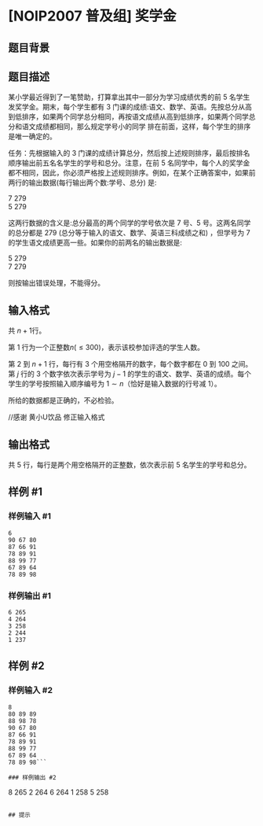 # [NOIP2007 普及组] 奖学金

## 题目背景



## 题目描述

某小学最近得到了一笔赞助，打算拿出其中一部分为学习成绩优秀的前 $5$ 名学生发奖学金。期末，每个学生都有 $3$ 门课的成绩:语文、数学、英语。先按总分从高到低排序，如果两个同学总分相同，再按语文成绩从高到低排序，如果两个同学总分和语文成绩都相同，那么规定学号小的同学 排在前面，这样，每个学生的排序是唯一确定的。

任务：先根据输入的 $3$ 门课的成绩计算总分，然后按上述规则排序，最后按排名顺序输出前五名名学生的学号和总分。注意，在前 $5$ 名同学中，每个人的奖学金都不相同，因此，你必须严格按上述规则排序。例如，在某个正确答案中，如果前两行的输出数据(每行输出两个数:学号、总分) 是:

$7$  $279$  
$5$  $279$  

这两行数据的含义是:总分最高的两个同学的学号依次是 $7$ 号、$5$ 号。这两名同学的总分都是 $279$ (总分等于输入的语文、数学、英语三科成绩之和) ，但学号为 $7$ 的学生语文成绩更高一些。如果你的前两名的输出数据是:

$5$  $279$  
$7$  $279$  

则按输出错误处理，不能得分。


## 输入格式

共 $n+1$行。

第 $1$ 行为一个正整数$n ( \le 300)$，表示该校参加评选的学生人数。

第 $2$ 到 $n+1$ 行，每行有 $3$ 个用空格隔开的数字，每个数字都在 $0$ 到 $100$ 之间。第 $j$ 行的 $3$ 个数字依次表示学号为 $j-1$ 的学生的语文、数学、英语的成绩。每个学生的学号按照输入顺序编号为 $1\sim n$（恰好是输入数据的行号减 $1$）。

所给的数据都是正确的，不必检验。


//感谢 黄小U饮品 修正输入格式


## 输出格式

共 $5$ 行，每行是两个用空格隔开的正整数，依次表示前 $5$ 名学生的学号和总分。


## 样例 #1

### 样例输入 #1
```
6
90 67 80
87 66 91
78 89 91
88 99 77
67 89 64
78 89 98
```

### 样例输出 #1

```
6 265
4 264
3 258
2 244
1 237

```

## 样例 #2

### 样例输入 #2
```
8
80 89 89
88 98 78
90 67 80
87 66 91
78 89 91
88 99 77
67 89 64
78 89 98```

### 样例输出 #2

```
8 265
2 264
6 264
1 258
5 258
```

## 提示



